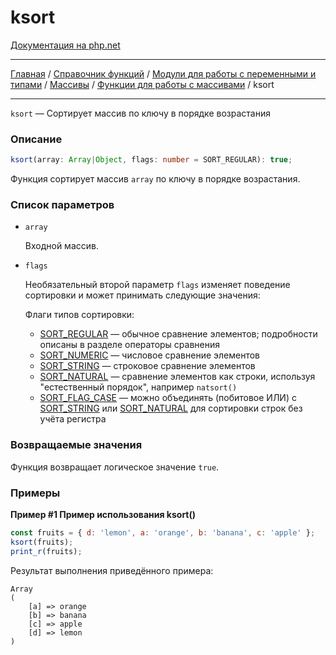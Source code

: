 # ksort

[Документация на php.net](https://www.php.net/manual/ru/function.ksort.php)

---

[Главная](../../../../../README.md) / [Справочник функций](../../../../funcref.md) /
[Модули для работы с переменными и типами](../../../vartype.md) / [Массивы](../../array.md) /
[Функции для работы с массивами](../func.md) / ksort

---

`ksort` — Сортирует массив по ключу в порядке возрастания

### Описание

```ts
ksort(array: Array|Object, flags: number = SORT_REGULAR): true;
```

Функция сортирует массив `array` по ключу в порядке возрастания.

### Список параметров

-   `array`

    Входной массив.

-   `flags`

    Необязательный второй параметр `flags` изменяет поведение сортировки и может принимать следующие
    значения:

    Флаги типов сортировки:

    -   [SORT_REGULAR](../constants.md#sort_regular-int) — обычное сравнение элементов; подробности
        описаны в разделе операторы сравнения
    -   [SORT_NUMERIC](../constants.md#sort_numeric-int) — числовое сравнение элементов
    -   [SORT_STRING](../constants.md#sort_string-int) — строковое сравнение элементов
    -   [SORT_NATURAL](../constants.md#sort_natural-int) — сравнение элементов как строки, используя
        "естественный порядок", например `natsort()`
    -   [SORT_FLAG_CASE](../constants.md#sort_flag_case-int) — можно объединять (побитовое ИЛИ) с
        [SORT_STRING](../constants.md#sort_string-int) или
        [SORT_NATURAL](../constants.md#sort_natural-int) для сортировки строк без учёта регистра

### Возвращаемые значения

Функция возвращает логическое значение `true`.

### Примеры

**Пример #1 Пример использования ksort()**

```js
const fruits = { d: 'lemon', a: 'orange', b: 'banana', c: 'apple' };
ksort(fruits);
print_r(fruits);
```

Результат выполнения приведённого примера:

    Array
    (
        [a] => orange
        [b] => banana
        [c] => apple
        [d] => lemon
    )
